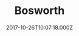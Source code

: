 ---
date: 2017-10-26T10:07:18.000Z
title: Bosworth
latitude: 51.968500962011106
longitude: 0.4501339848137922
category: checkin
---